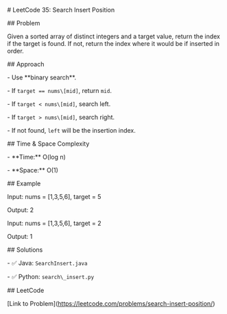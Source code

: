 \# LeetCode 35: Search Insert Position



\## Problem

Given a sorted array of distinct integers and a target value, return the index if the target is found. If not, return the index where it would be if inserted in order.



\## Approach

\- Use \*\*binary search\*\*.

\- If `target == nums\[mid]`, return `mid`.

\- If `target < nums\[mid]`, search left.

\- If `target > nums\[mid]`, search right.

\- If not found, `left` will be the insertion index.



\## Time \& Space Complexity

\- \*\*Time:\*\* O(log n)  

\- \*\*Space:\*\* O(1)



\## Example

Input: nums = \[1,3,5,6], target = 5  

Output: 2  



Input: nums = \[1,3,5,6], target = 2  

Output: 1  



\## Solutions

\- ✅ Java: `SearchInsert.java`

\- ✅ Python: `search\_insert.py`



\## LeetCode

\[Link to Problem](https://leetcode.com/problems/search-insert-position/)



